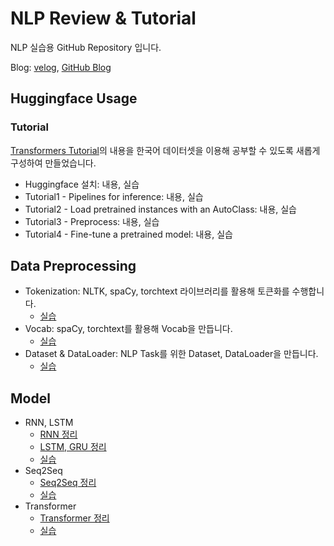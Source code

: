 # NLP Review & Tutorial

NLP 실습용 GitHub Repository 입니다.

Blog: [velog](https://velog.io/@nkw011), [GitHub Blog](https://nkw011.github.io)

## Huggingface Usage
### Tutorial
[Transformers Tutorial](https://huggingface.co/docs/transformers/pipeline_tutorial)의 내용을 한국어 데이터셋을 이용해 공부할 수 있도록 새롭게 구성하여 만들었습니다.

* Huggingface 설치: 내용, 실습
* Tutorial1 - Pipelines for inference: 내용, 실습 
* Tutorial2 - Load pretrained instances with an AutoClass: 내용, 실습
* Tutorial3 - Preprocess: 내용, 실습
* Tutorial4 - Fine-tune a pretrained model: 내용, 실습

## Data Preprocessing

* Tokenization: NLTK, spaCy, torchtext 라이브러리를 활용해 토큰화를 수행합니다.
  * [실습](https://github.com/nkw011/nlp_tutorial/blob/main/data_preprocessing/Tokenizer.ipynb)
* Vocab: spaCy, torchtext를 활용해 Vocab을 만듭니다.
  * [실습](https://github.com/nkw011/nlp_tutorial/blob/main/data_preprocessing/Vocab.ipynb)
* Dataset & DataLoader: NLP Task를 위한 Dataset, DataLoader을 만듭니다.
  * [실습](https://github.com/nkw011/nlp_tutorial/blob/main/data_preprocessing/Dataset_Dataloader.ipynb)

## Model

* RNN, LSTM
  * [RNN 정리](https://velog.io/@nkw011/rnn)
  * [LSTM, GRU 정리](https://velog.io/@nkw011/lstm-gru)
  * [실습](https://github.com/nkw011/nlp_tutorial/blob/main/RNN_LSTM/Language_Modeling.ipynb)
* Seq2Seq
  * [Seq2Seq 정리](https://velog.io/@nkw011/seq-to-seq)
  * [실습](https://github.com/nkw011/nlp_tutorial/blob/main/Seq2Seq/NMT_with_seq2seq.ipynb)
* Transformer
  * [Transformer 정리](https://velog.io/@nkw011/transformer)
  * [실습](https://github.com/nkw011/nlp_tutorial/blob/main/Transformer/NMT_with_Transformer.ipynb)